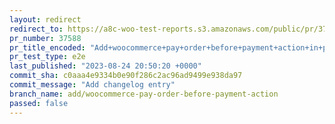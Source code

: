 ```yaml
---
layout: redirect
redirect_to: https://a8c-woo-test-reports.s3.amazonaws.com/public/pr/37588/e2e/index.html
pr_number: 37588
pr_title_encoded: "Add+woocommerce+pay+order+before+payment+action+in+pay-for-order+page"
pr_test_type: e2e
last_published: "2023-08-24 20:50:20 +0000"
commit_sha: c0aaa4e9334b0e90f286c2ac96ad9499e938da97
commit_message: "Add changelog entry"
branch_name: add/woocommerce-pay-order-before-payment-action
passed: false
---
```

